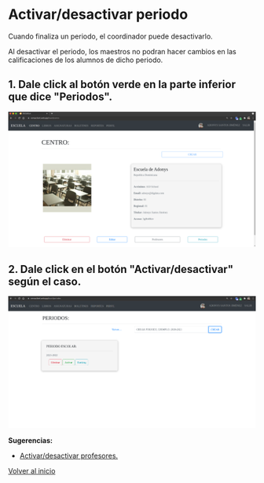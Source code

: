 # Activar/desactivar periodo

Cuando finaliza un periodo, el coordinador puede desactivarlo.

Al desactivar el periodo, los maestros no podran hacer cambios en las calificaciones de los alumnos de dicho periodo.

## 1. Dale click al botón verde en la parte inferior que dice "Periodos".

![](../assets/coordinator/main-screen-with-school-ss.png)

## 2. Dale click en el botón "Activar/desactivar" según el caso.

![](../assets/coordinator/period-list.png)

**Sugerencias:**

- [Activar/desactivar profesores.](./toggle-teachers.html)

[Volver al inicio](../ 'Volver al inicio')
